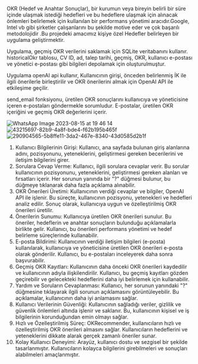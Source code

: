 OKR (Hedef ve Anahtar Sonuçlar), bir kurumun veya bireyin belirli bir süre içinde ulaşmak istediği hedefleri ve bu hedeflere ulaşmak için alınacak önlemleri belirlemek için kullanılan bir performans yönetimi aracıdır.Google, Intel vb gibi şirketler çalışanlarını bu şekilde motive eder ve çok başarılı metodolojidir .Bu projedeki amacımız kişiye özel Hedefler belirleyen bir uygulama geliştirmektir.

Uygulama, geçmiş OKR verilerini saklamak için SQLite veritabanını kullanır. historicalOkr tablosu, CV ID, ad, talep tarihi, geçmiş, OKR, kullanıcı e-postası ve yönetici e-postası gibi bilgileri depolamak için oluşturulmuştur.


Uygulama openAI api kullanır,  Kullanıcının girişi, önceden belirlenmiş İK ile ilgili önerilerle birleştirilir ve OKR önerilerini almak için OpenAI API ile etkileşime geçilir.


send_email fonksiyonu, üretilen OKR sonuçlarını kullanıcıya ve yöneticisine içeren e-postaları göndermekle sorumludur. E-postalar, üretilen OKR içeriğini ve geçmiş OKR değerlerini içerir.




![WhatsApp Image 2023-08-15 at 19 46 14](https://github.com/aksoysoftware/okrs/assets/99371051/d99f2b26-d3f7-4684-9a2e-47c9bfdc9a1c)
![43215697-82b9-4a8f-bde4-f62b195b465f](https://github.com/aksoysoftware/okrs/assets/99371051/40fe05bd-ba43-49ec-b151-69523cf589e5)
![290904565-5b8ffe11-3da2-467e-8340-43d0585d2b1f](https://github.com/aksoysoftware/okrs/assets/99371051/1ebb1545-3305-4478-b82e-093051ae89ca)

1. Kullanıcı Bilgilerinin Girişi:
Kullanıcı, ana sayfada bulunan giriş alanlarına adını, pozisyonunu, yeteneklerini, geliştirmesi gereken becerilerini ve iletişim bilgilerini girer.
2. Sorulara Cevap Verme:
Kullanıcı, ilgili sorulara cevaplar verir. Bu sorular kullanıcının pozisyonunu, yeteneklerini, geliştirmesi gereken alanları ve fırsatları içerir. Her sorunun yanında bir "?" düğmesi bulunur, bu düğmeye tıklanarak daha fazla açıklama alınabilir.
3. OKR Önerileri Üretimi:
Kullanıcının verdiği cevaplar ve bilgiler, OpenAI API ile işlenir. Bu süreçte, kullanıcının pozisyonu, yetenekleri ve hedefleri analiz edilir. Sonuç olarak, kullanıcıya uygun ve özelleştirilmiş OKR önerileri üretilir.
4. Önerilerin Sunumu:
Kullanıcıya üretilen OKR önerileri sunulur. Bu öneriler, hedeflerin ve anahtar sonuçların bulunduğu açıklamalarla birlikte gelir. Kullanıcı, bu önerileri performans yönetimi ve hedef belirleme süreçlerinde kullanabilir.
5. E-posta Bildirimi:
Kullanıcının verdiği iletişim bilgileri (e-posta) kullanılarak, kullanıcıya ve yöneticisine üretilen OKR önerileri e-posta olarak gönderilir. Kullanıcı, bu e-postaları inceleyerek daha sonra başvurabilir.
6. Geçmiş OKR Kayıtları:
Kullanıcının daha önceki OKR önerileri kaydedilir ve kullanıcının adıyla ilişkilendirilir. Kullanıcı, bu geçmiş kayıtları gözden geçirebilir ve gelecekteki hedeflerini daha iyi belirlemek için kullanabilir.
7. Yardım ve Soruların Cevaplanması:
Kullanıcı, her sorunun yanındaki "?" düğmesine tıklayarak ilgili sorunun açıklamasını görüntüleyebilir. Bu açıklamalar, kullanıcının daha iyi anlamasını sağlar.
8. Kullanıcı Verilerinin Güvenliği:
Kullanıcının sağladığı veriler, gizlilik ve güvenlik önlemleri altında işlenir ve saklanır. Bu, kullanıcının kişisel ve iş bilgilerinin korunduğundan emin olmayı sağlar.
9. Hızlı ve Özelleştirilmiş Süreç:
OKRecommender, kullanıcıların hızlı ve özelleştirilmiş OKR önerileri almasını sağlar. Kullanıcıların hedeflerini ve yeteneklerini dikkate alarak gerçek zamanlı öneriler sunar.
10. Kolay Kullanıcı Deneyimi:
Arayüz, kullanıcı dostu ve sezgisel bir şekilde tasarlanmıştır. Kullanıcıların kolayca bilgilerini girebilmeleri ve sonuçları alabilmeleri amaçlanmıştır.


